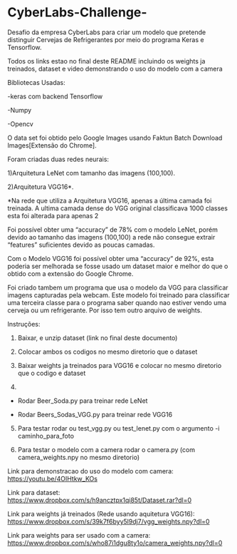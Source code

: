 # CyberLabs-Challenge-
Desafio da empresa CyberLabs para criar um modelo que pretende distinguir Cervejas de Refrigerantes por meio do programa Keras e Tensorflow.

Todos os links estao no final deste README incluindo os weights ja treinados, dataset e video demonstrando o uso do modelo com a camera

Bibliotecas Usadas:

-keras com backend Tensorflow

-Numpy 

-Opencv

O data set foi obtido pelo Google Images usando Faktun Batch Download Images[Extensão do Chrome].

Foram criadas duas redes neurais:

 1)Arquitetura LeNet com tamanho das imagens (100,100).
 
 2)Arquitetura VGG16*.
 
 *Na rede que utiliza a Arquitetura VGG16, apenas a última camada foi treinada. A ultima camada dense do VGG original classificava 1000 classes esta foi alterada para apenas 2
 
 
Foi possível obter uma “accuracy” de 78% com o modelo LeNet, porém devido ao tamanho das imagens (100,100) a rede não consegue extrair “features” suficientes devido as poucas camadas.

Com o Modelo VGG16 foi possível obter uma “accuracy” de 92%, esta poderia ser melhorada se fosse usado um dataset maior e melhor do que o obtido com a extensão do Google Chrome.

Foi criado tambem um programa que usa o modelo da VGG para classificar imagens capturadas pela webcam. Este modelo foi treinado para classificar uma terceira classe para o programa saber quando nao estiver vendo uma cerveja ou um refrigerante. Por isso tem outro arquivo de weights.

Instruções:

1) Baixar, e unzip dataset (link no final deste documento)

2) Colocar ambos os codigos no mesmo diretorio que o dataset

3) Baixar weights ja treinados para VGG16 e colocar no mesmo diretorio que o codigo e dataset

4) 

  - Rodar Beer_Soda.py para treinar rede LeNet

  - Rodar Beers_Sodas_VGG.py para treinar rede VGG16
  
  
5) Para testar rodar ou test_vgg.py ou test_lenet.py com o argumento -i caminho_para_foto

6) Para testar o modelo com a camera rodar o camera.py (com camera_weights.npy no mesmo diretorio)

Link para demonstracao do uso do modelo com camera: https://youtu.be/4OIHtkw_KOs

Link para dataset: https://www.dropbox.com/s/h9ancztpx1qi85t/Dataset.rar?dl=0

Link para weights já treinados (Rede usando aquitetura VGG16): https://www.dropbox.com/s/39k7f6byy5l9dj7/vgg_weights.npy?dl=0

Link para weights para ser usado com a camera: https://www.dropbox.com/s/who87i1dgu8ty1o/camera_weights.npy?dl=0


